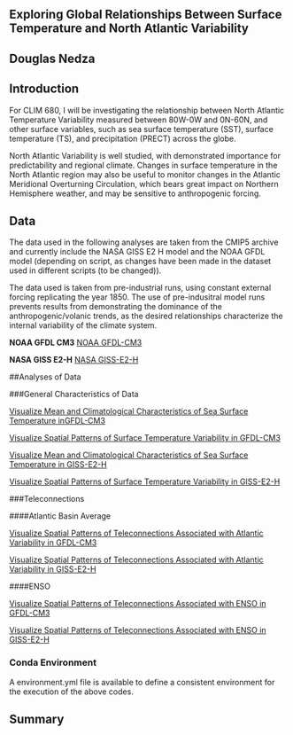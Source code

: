 ## Exploring Global Relationships Between Surface Temperature and North Atlantic Variability 
 
## Douglas Nedza

## Introduction

For CLIM 680, I will be investigating the relationship between North Atlantic Temperature Variability measured between 80W-0W and 0N-60N, and other surface variables, such as sea surface temperature (SST), surface temperature (TS), and precipitation (PRECT) across the globe.

North Atlantic Variability is well studied, with demonstrated importance for predictability and regional climate.  Changes in surface temperature in the North Atlantic region may also be useful to monitor changes in the Atlantic Meridional Overturning Circulation, which bears great impact on Northern Hemisphere weather, and may be sensitive to anthropogenic forcing.

## Data

The data used in the following analyses are taken from the CMIP5 archive and currently include the NASA GISS E2 H model and the NOAA GFDL model (depending on script, as changes have been made in the dataset used in different scripts (to be changed)).

The data used is taken from pre-industrial runs, using constant external forcing replicating the year 1850.  The use of pre-indusitral model runs prevents results from demonstrating the dominance of the anthropogenic/volanic trends, as the desired relationships characterize the internal variability of the climate system.

__NOAA GFDL CM3__
[NOAA GFDL-CM3](https://www.gfdl.noaa.gov)

__NASA GISS E2-H__
[NASA GISS-E2-H](https://www.giss.nasa.gov)

##Analyses of Data

###General Characteristics of Data

[Visualize Mean and Climatological Characteristics of Sea Surface Temperature inGFDL-CM3](https://github.com/dnedza/clim680_assignments/blob/master/clim680_project_anoms_dnedza_NOAA.ipynb)

[Visualize Spatial Patterns of Surface Temperature Variability in GFDL-CM3](https://github.com/dnedza/clim680_assignments/blob/master/clim680_project_EOF_dnedza_NOAA.ipynb)

[Visualize Mean and Climatological Characteristics of Sea Surface Temperature in GISS-E2-H](https://github.com/dnedza/clim680_assignments/blob/master/clim680_project_anoms_dnedza_NASA.ipynb)

[Visualize Spatial Patterns of Surface Temperature Variability in GISS-E2-H](https://github.com/dnedza/clim680_assignments/blob/master/clim680_project_EOF_dnedza_NASA.ipynb)

###Teleconnections

####Atlantic Basin Average

[Visualize Spatial Patterns of Teleconnections Associated with Atlantic Variability in GFDL-CM3]()

[Visualize Spatial Patterns of Teleconnections Associated with Atlantic Variability in GISS-E2-H]()


####ENSO

[Visualize Spatial Patterns of Teleconnections Associated with ENSO in GFDL-CM3](https://github.com/dnedza/clim680_assignments/blob/master/clim680_project_nino_dnedza_NOAA.ipynb)

[Visualize Spatial Patterns of Teleconnections Associated with ENSO in GISS-E2-H](https://github.com/dnedza/clim680_assignments/blob/master/clim680_project_nino_dnedza_NASA.ipynb)

### Conda Environment
A environment.yml file is available to define a consistent environment for the execution of the above codes.

## Summary

 

